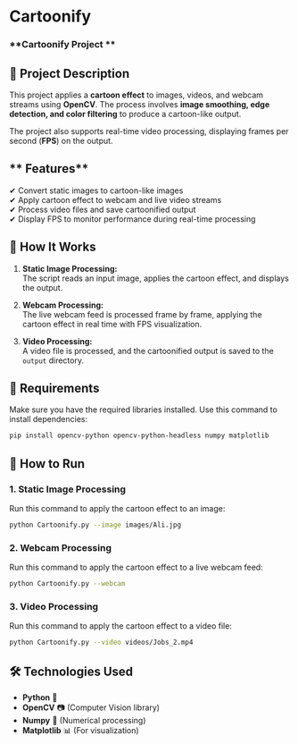 # Cartoonify
### **Cartoonify Project **



## **📌 Project Description**
This project applies a **cartoon effect** to images, videos, and webcam streams using **OpenCV**. The process involves **image smoothing, edge detection, and color filtering** to produce a cartoon-like output.

The project also supports real-time video processing, displaying frames per second (**FPS**) on the output.



## ** Features**
✔ Convert static images to cartoon-like images  
✔ Apply cartoon effect to webcam and live video streams  
✔ Process video files and save cartoonified output  
✔ Display FPS to monitor performance during real-time processing  


## **📌 How It Works**

1. **Static Image Processing:**  
   The script reads an input image, applies the cartoon effect, and displays the output.

2. **Webcam Processing:**  
   The live webcam feed is processed frame by frame, applying the cartoon effect in real time with FPS visualization.

3. **Video Processing:**  
   A video file is processed, and the cartoonified output is saved to the `output` directory.



## **📌 Requirements**
Make sure you have the required libraries installed. Use this command to install dependencies:

```sh
pip install opencv-python opencv-python-headless numpy matplotlib
```



## **📌 How to Run**
### **1. Static Image Processing**
Run this command to apply the cartoon effect to an image:

```sh
python Cartoonify.py --image images/Ali.jpg
```



### **2. Webcam Processing**
Run this command to apply the cartoon effect to a live webcam feed:

```sh
python Cartoonify.py --webcam
```



### **3. Video Processing**
Run this command to apply the cartoon effect to a video file:

```sh
python Cartoonify.py --video videos/Jobs_2.mp4
```



## **🛠 Technologies Used**
- **Python** 🐍  
- **OpenCV** 📷 (Computer Vision library)  
- **Numpy** 🔢 (Numerical processing)  
- **Matplotlib** 📊 (For visualization)  


